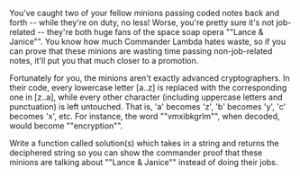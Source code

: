 You've caught two of your fellow minions passing coded notes back and forth -- while they're 
on duty, no less! Worse, you're pretty sure it's not job-related -- they're both huge fans of
the space soap opera ""Lance & Janice"". You know how much Commander Lambda hates waste, 
so if you can prove that these minions are wasting time passing non-job-related notes, it'll 
put you that much closer to a promotion. 

Fortunately for you, the minions aren't exactly advanced cryptographers. In their code, every 
lowercase letter [a..z] is replaced with the corresponding one in [z..a], while every other
character (including uppercase letters and punctuation) is left untouched.  That is, 'a' 
becomes 'z', 'b' becomes 'y', 'c' becomes 'x', etc.  For instance, the word ""vmxibkgrlm"", 
when decoded, would become ""encryption"".

Write a function called solution(s) which takes in a string and returns the deciphered string
so you can show the commander proof that these minions are talking about ""Lance & Janice"" 
instead of doing their jobs.
